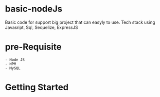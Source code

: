# basic-nodeJs
Basic code for support big project that can easyly to use.
Tech stack using Javasript, Sql, Sequelize, ExpressJS

# pre-Requisite
```
- Node JS
- NPM
- MySQL
```

# Getting Started
